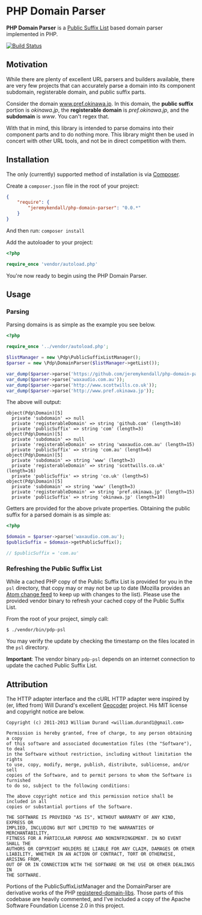 PHP Domain Parser
=================

**PHP Domain Parser** is a [Public Suffix List](http://publicsuffix.org/) based 
domain parser implemented in PHP.

[![Build Status](https://travis-ci.org/jeremykendall/php-domain-parser.png?branch=master)](https://travis-ci.org/jeremykendall/php-domain-parser)

Motivation
----------

While there are plenty of excellent URL parsers and builders available, there
are very few projects that can accurately parse a domain into its component
subdomain, registerable domain, and public suffix parts.

Consider the domain www.pref.okinawa.jp.  In this domain, the
**public suffix** portion is *okinawa.jp*, the **registerable domain** is
*pref.okinawa.jp*, and the **subdomain** is *www*. You can't regex that.

With that in mind, this library is intended to parse domains into their
component parts and to do nothing more.  This library might then be used in
concert with other URL tools, and not be in direct competition with them.

Installation
------------

The only (currently) supported method of installation is via
[Composer](http://getcomposer.org).

Create a `composer.json` file in the root of your project:

``` json
{
    "require": {
        "jeremykendall/php-domain-parser": "0.0.*"
    }
}
```

And then run: `composer install`

Add the autoloader to your project:

``` php
<?php

require_once 'vendor/autoload.php'
```

You're now ready to begin using the PHP Domain Parser.

Usage
-----

### Parsing ###

Parsing domains is as simple as the example you see below.

``` php
<?php

require_once '../vendor/autoload.php';

$listManager = new \Pdp\PublicSuffixListManager();
$parser = new \Pdp\DomainParser($listManager->getList());

var_dump($parser->parse('https://github.com/jeremykendall/php-domain-parser'));
var_dump($parser->parse('waxaudio.com.au'));
var_dump($parser->parse('http://www.scottwills.co.uk'));
var_dump($parser->parse('http://www.pref.okinawa.jp'));
```

The above will output:

```
object(Pdp\Domain)[5]
  private 'subdomain' => null
  private 'registerableDomain' => string 'github.com' (length=10)
  private 'publicSuffix' => string 'com' (length=3)
object(Pdp\Domain)[5]
  private 'subdomain' => null
  private 'registerableDomain' => string 'waxaudio.com.au' (length=15)
  private 'publicSuffix' => string 'com.au' (length=6)
object(Pdp\Domain)[5]
  private 'subdomain' => string 'www' (length=3)
  private 'registerableDomain' => string 'scottwills.co.uk' (length=16)
  private 'publicSuffix' => string 'co.uk' (length=5)
object(Pdp\Domain)[5]
  private 'subdomain' => string 'www' (length=3)
  private 'registerableDomain' => string 'pref.okinawa.jp' (length=15)
  private 'publicSuffix' => string 'okinawa.jp' (length=10)
```

Getters are provided for the above private properties.  Obtaining the
public suffix for a parsed domain is as simple as:

``` php
<?php

$domain = $parser->parse('waxaudio.com.au');
$publicSuffix = $domain->getPublicSuffix();

// $publicSuffix = 'com.au'
```

### Refreshing the Public Suffix List ###

While a cached PHP copy of the Public Suffix List is provided for you in the
`psl` directory, that copy may or may not be up to date (Mozilla provides an
[Atom change
feed](http://hg.mozilla.org/mozilla-central/atom-log/default/netwerk/dns/effective_tld_names.dat) to keep
up with changes to the list). Please use the provided vendor binary to refresh
your cached copy of the Public Suffix List.

From the root of your project, simply call:

```
$ ./vendor/bin/pdp-psl
```

You may verify the update by checking the timestamp on the files located in the
`psl` directory.

**Important**: The vendor binary `pdp-psl` depends on an internet connection to
update the cached Public Suffix List.

Attribution
-----------

The HTTP adapter interface and the cURL HTTP adapter were inspired by (er,
lifted from) Will Durand's excellent
[Geocoder](https://github.com/willdurand/Geocoder) project.  His MIT license and
copyright notice are below.

```
Copyright (c) 2011-2013 William Durand <william.durand1@gmail.com>

Permission is hereby granted, free of charge, to any person obtaining a copy
of this software and associated documentation files (the "Software"), to deal
in the Software without restriction, including without limitation the rights
to use, copy, modify, merge, publish, distribute, sublicense, and/or sell
copies of the Software, and to permit persons to whom the Software is furnished
to do so, subject to the following conditions:

The above copyright notice and this permission notice shall be included in all
copies or substantial portions of the Software.

THE SOFTWARE IS PROVIDED "AS IS", WITHOUT WARRANTY OF ANY KIND, EXPRESS OR
IMPLIED, INCLUDING BUT NOT LIMITED TO THE WARRANTIES OF MERCHANTABILITY,
FITNESS FOR A PARTICULAR PURPOSE AND NONINFRINGEMENT. IN NO EVENT SHALL THE
AUTHORS OR COPYRIGHT HOLDERS BE LIABLE FOR ANY CLAIM, DAMAGES OR OTHER
LIABILITY, WHETHER IN AN ACTION OF CONTRACT, TORT OR OTHERWISE, ARISING FROM,
OUT OF OR IN CONNECTION WITH THE SOFTWARE OR THE USE OR OTHER DEALINGS IN
THE SOFTWARE.
```

Portions of the PublicSuffixListManager and the DomainParser are derivative
works of the PHP
[registered-domain-libs](https://github.com/usrflo/registered-domain-libs).
Those parts of this codebase are heavily commented, and I've included a copy of
the Apache Software Foundation License 2.0 in this project.
